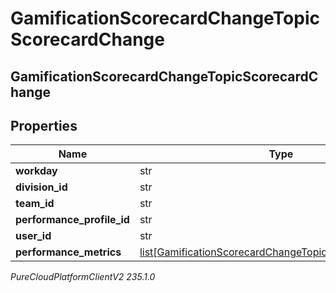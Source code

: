 # GamificationScorecardChangeTopicScorecardChange

## GamificationScorecardChangeTopicScorecardChange

## Properties

|Name | Type | Description | Notes|
|------------ | ------------- | ------------- | -------------|
| **workday** | str |  | [optional] |
| **division_id** | str |  | [optional] |
| **team_id** | str |  | [optional] |
| **performance_profile_id** | str |  | [optional] |
| **user_id** | str |  | [optional] |
| **performance_metrics** | [list[GamificationScorecardChangeTopicPerformanceMetric]](GamificationScorecardChangeTopicPerformanceMetric) |  | [optional] |



_PureCloudPlatformClientV2 235.1.0_
